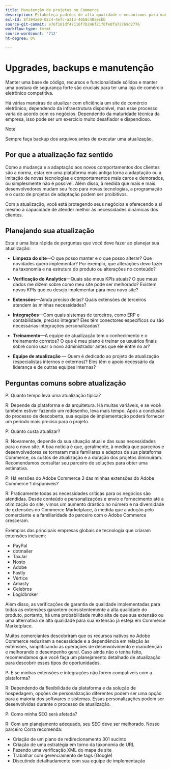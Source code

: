 ```yaml
---
title: Manutenção de projetos no Commerce
description: Estabeleça padrões de alta qualidade e mecanismos para manter esses padrões ao longo do tempo.
exl-id: 8f394ae0-02c4-4efc-a313-40b8c48aecbb
source-git-commit: e76f101df47116f7b246f21f0fe0fa72769d2776
workflow-type: tm+mt
source-wordcount: '712'
ht-degree: 0%

---
```


# Upgrades, backups e manutenção

Manter uma base de código, recursos e funcionalidade sólidos e manter uma postura de segurança forte são cruciais para ter uma loja de comércio eletrônico competitiva.

Há várias maneiras de atualizar com eficiência um site de comércio eletrônico, dependendo da infraestrutura disponível, mas esse processo varia de acordo com os negócios. Dependendo da maturidade técnica da empresa, isso pode ser um exercício muito desafiador e dispendioso.

>[!NOTE]
>
>Sempre faça backup dos arquivos antes de executar uma atualização.

## Por que a atualização faz sentido

Como a mudança e a adaptação aos novos comportamentos dos clientes são a norma, estar em uma plataforma mais antiga torna a adaptação ou a imitação de novas tecnologias e comportamentos mais caros e demorados, ou simplesmente não é possível. Além disso, à medida que mais e mais desenvolvedores mudam seu foco para novas tecnologias, a programação e o custo de projetos de adaptação podem ser proibitivos.

Com a atualização, você está protegendo seus negócios e oferecendo a si mesmo a capacidade de atender melhor às necessidades dinâmicas dos clientes.

## Planejando sua atualização

Esta é uma lista rápida de perguntas que você deve fazer ao planejar sua atualização:

- **Limpeza do site**—O que posso manter e o que posso alterar? Que novidades quero implementar? Por exemplo, que alterações devo fazer na taxonomia e na estrutura do produto ou alterações no conteúdo?

- **Verificação do Analytics**—Quais são meus KPIs atuais? O que meus dados me dizem sobre como meu site pode ser melhorado? Existem novos KPIs que eu desejo implementar para meu novo site?

- **Extensões**—Ainda preciso delas? Quais extensões de terceiros atendem às minhas necessidades?

- **Integrações**—Com quais sistemas de terceiros, como ERP e contabilidade, preciso integrar? Eles têm conectores específicos ou são necessárias integrações personalizadas?

- **Treinamento**—A equipe de atualização tem o conhecimento e o treinamento corretos? O que é
meu plano é treinar os usuários finais sobre como usar o novo administrador antes que ele entre no ar?

- **Equipe de atualização** — Quem é dedicado ao projeto de atualização (especialistas internos e externos)? Eles têm o apoio necessário da liderança e de outras equipes internas?

## Perguntas comuns sobre atualização

P: Quanto tempo leva uma atualização típica?

R: Depende da plataforma e da arquitetura. Há muitas variáveis, e se você também estiver fazendo um redesenho, leva mais tempo. Após a conclusão do processo de descoberta, sua equipe de implementação poderá fornecer um período mais preciso para o projeto.


P: Quanto custa atualizar?

R: Novamente, depende da sua situação atual e das suas necessidades para o novo site. A boa notícia é que, geralmente, à medida que parceiros e desenvolvedores se tornaram mais familiares e adeptos da sua plataforma Commerce, os custos de atualização e a duração dos projetos diminuíram. Recomendamos consultar seu parceiro de soluções para obter uma estimativa.

P: Há versões do Adobe Commerce 2 das minhas extensões do Adobe Commerce 1 disponíveis?

R: Praticamente todas as necessidades críticas para os negócios são atendidas. Desde conteúdo e personalizações e envio e fornecimento até a otimização do site, vimos um aumento drástico no número e na diversidade de extensões no Commerce Marketplace, à medida que a adoção pelo comerciante e a familiaridade do parceiro com o Adobe Commerce cresceram.

Exemplos das principais empresas globais de tecnologia que criaram extensões incluem:

- PayPal
- dotmailer
- TaxJar
- Nosto
- Adobe
- Fastly
- Vértice
- Amasty
- Celebros
- Logicbroker

Além disso, as verificações de garantia de qualidade implementadas para todas as extensões garantem consistentemente a alta qualidade do produto, portanto, há uma probabilidade muito alta de que sua extensão ou uma alternativa de alta qualidade para sua extensão já esteja em Commerce Marketplace.

Muitos comerciantes descobriram que os recursos nativos no Adobe Commerce reduziram a necessidade e a dependência em relação às extensões, simplificando as operações de desenvolvimento e manutenção e melhorando o desempenho geral. Caso ainda não o tenha feito, recomendamos que você faça um planejamento detalhado de atualização para descobrir esses tipos de oportunidades.

P: E se minhas extensões e integrações não forem compatíveis com a plataforma?

R: Dependendo da flexibilidade da plataforma e da solução de hospedagem, opções de personalização diferentes podem ser uma opção para a maioria dos softwares e sistemas. Essas personalizações podem ser desenvolvidas durante o processo de atualização.


P: Como minha SEO será afetada?

R: Com um planejamento adequado, seu SEO deve ser melhorado. Nosso parceiro Corra recomenda:

- Criação de um plano de redirecionamento 301 sucinto
- Criação de uma estratégia em torno da taxonomia de URL
- Fazendo uma verificação XML do mapa de site
- Trabalhar com gerenciamento de tags (Google)
- Discutindo detalhadamente com sua equipe de implementação
